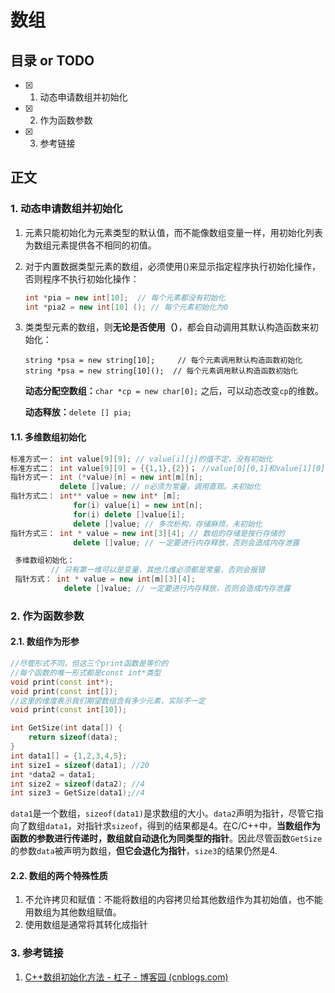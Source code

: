 # 数组

## 目录 or TODO

- [x] 1. 动态申请数组并初始化
- [x] 2. 作为函数参数
- [x] 3. 参考链接

## 正文

### 1. 动态申请数组并初始化

1. 元素只能初始化为元素类型的默认值，而不能像数组变量一样，用初始化列表为数组元素提供各不相同的初值。

2. 对于内置数据类型元素的数组，必须使用()来显示指定程序执行初始化操作，否则程序不执行初始化操作：

   ```c++
   int *pia = new int[10]; 	// 每个元素都没有初始化
   int *pia2 = new int[10] (); // 每个元素初始化为0
   ```

3. 类类型元素的数组，则**无论是否使用（）**，都会自动调用其默认构造函数来初始化：

   ```
   string *psa = new string[10];  	 // 每个元素调用默认构造函数初始化
   string *psa = new string[10]();  // 每个元素调用默认构造函数初始化
   ```

   **动态分配空数组：**`char *cp = new char[0];` 之后，可以动态改变`cp`的维数。

   **动态释放：**`delete [] pia;`

#### 1.1. 多维数组初始化

```C++
标准方式一： int value[9][9]; // value[i][j]的值不定，没有初始化
标准方式二： int value[9][9] = {{1,1},{2}}； //value[0][0,1]和value[1][0]的值初始化，其他初始化为0
指针方式一： int (*value)[n] = new int[m][n];
		   delete []value; // n必须为常量，调用直观。未初始化
指针方式二： int** value = new int* [m];
              for(i) value[i] = new int[n];
              for(i) delete []value[i];
              delete []value; // 多次析构，存储麻烦，未初始化
指针方式三： int * value = new int[3][4]; // 数组的存储是按行存储的
              delete []value; // 一定要进行内存释放，否则会造成内存泄露

 多维数组初始化：
    	 // 只有第一维可以是变量，其他几维必须都是常量，否则会报错
 指针方式： int * value = new int[m][3][4]; 
            delete []value; // 一定要进行内存释放，否则会造成内存泄露 
```

### 2. 作为函数参数

#### 2.1. 数组作为形参

```c++
//尽管形式不同，但这三个print函数是等价的
//每个函数的唯一形式都是const int*类型
void print(const int*);
void print(const int[]);
//这里的维度表示我们期望数组含有多少元素，实际不一定
void print(const int[10]); 
```

```c++
int GetSize(int data[]) {
    return sizeof(data);
}
int data1[] = {1,2,3,4,5};
int size1 = sizeof(data1); //20
int *data2 = data1;
int size2 = sizeof(data2); //4
int size3 = GetSize(data1);//4
```

`data1`是一个数组，`sizeof(data1)`是求数组的大小。`data2`声明为指针，尽管它指向了数组`data1`，对指针求`sizeof`，得到的结果都是4。在C/C++中，**当数组作为函数的参数进行传递时，数组就自动退化为同类型的指针**。因此尽管函数`GetSize`的参数`data`被声明为数组，**但它会退化为指针**，`size3`的结果仍然是4.

#### 2.2. 数组的两个特殊性质

1. 不允许拷贝和赋值：不能将数组的内容拷贝给其他数组作为其初始值，也不能用数组为其他数组赋值。
2. 使用数组是通常将其转化成指针

### 3. 参考链接

1. [C++数组初始化方法 - 杠子 - 博客园 (cnblogs.com)](https://www.cnblogs.com/haoyijing/p/5815035.html)

